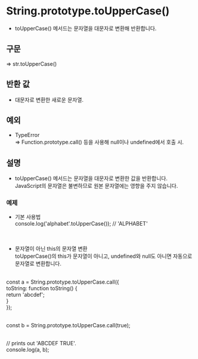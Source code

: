 
# String.prototype.toUpperCase()
- toUpperCase() 메서드는 문자열을 대문자로 변환해 반환합니다.

## 구문
 => str.toUpperCase()

## 반환 값
- 대문자로 변환한 새로운 문자열.

## 예외
- TypeError <br/>
    => Function.prototype.call() 등을 사용해 null이나 undefined에서 호출 시.

## 설명
- toUpperCase() 메서드는 문자열을 대문자로 변환한 값을 반환합니다. <br/>
JavaScript의 문자열은 불변하므로 원본 문자열에는 영향을 주지 않습니다. 


### 예제

- 기본 사용법 <br/>
console.log('alphabet'.toUpperCase()); // 'ALPHABET'<br/><br/><br/>


- 문자열이 아닌 this의 문자열 변환 <br/>
toUpperCase()의 this가 문자열이 아니고, undefined와 null도 아니면 자동으로 문자열로 변환합니다. <br/><br/>

const a = String.prototype.toUpperCase.call({ <br/>
  toString: function toString() { <br/>
    return 'abcdef'; <br/>
  } <br/>
}); <br/><br/>

const b = String.prototype.toUpperCase.call(true); <br/><br/>

// prints out 'ABCDEF TRUE'. <br/>
console.log(a, b); <br/>






